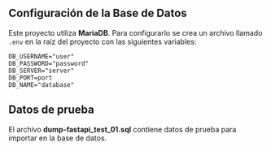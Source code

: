 ## Configuración de la Base de Datos

Este proyecto utiliza **MariaDB**. Para configurarlo se crea un archivo llamado `.env` en la raíz del proyecto con las siguientes variables:

```env
DB_USERNAME="user"
DB_PASSWORD="password"
DB_SERVER="server"
DB_PORT=port
DB_NAME="database"
```

## Datos de prueba

El archivo **dump-fastapi_test_01.sql** contiene datos de prueba para importar en la base de datos.
